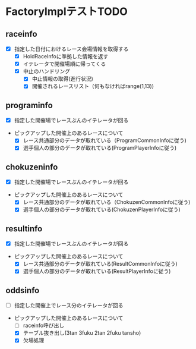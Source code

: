 # FactoryImplテストTODO

## raceinfo

- [x] 指定した日付におけるレース会場情報を取得する
  - [x] HoldRaceInfoに準拠した情報を返す
  - [x] イテレータで開催場順に帰ってくる
  - [x] 中止のハンドリング
    - [x] 中止情報の取得(進行状況)
    - [x] 開催されるレースリスト（何もなければrange(1,13))

## programinfo

- [x] 指定した開催場でレースぶんのイテレータが回る
- ピックアップした開催上のあるレースについて
  - [x] レース共通部分のデータが取れている（ProgramCommonInfoに従う)
  - [x] 選手個人の部分のデータが取れている(ProgramPlayerInfoに従う)

## chokuzeninfo

- [x] 指定した開催場でレースぶんのイテレータが回る
- ピックアップした開催上のあるレースについて
  - [x] レース共通部分のデータが取れている（ChokuzenCommonInfoに従う)
  - [x] 選手個人の部分のデータが取れている(ChokuzenPlayerInfoに従う)

## resultinfo

- [x] 指定した開催場でレースぶんのイテレータが回る
- ピックアップした開催上のあるレースについて
  - [x] レース共通部分のデータが取れている(ResultCommonInfoに従う)
  - [x] 選手個人の部分のデータが取れている(ResultPlayerInfoに従う)

## oddsinfo

- [ ] 指定した開催上でレース分のイテレータが回る
- ピックアップした開催上のあるレースについて
  - [ ] raceinfo呼び出し
  - [x] テーブル抜き出し(3tan 3fuku 2tan 2fuku tansho)
  - [x] 欠場処理
